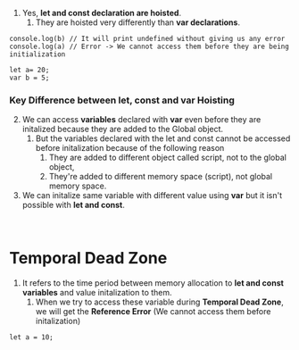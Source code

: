 1. Yes, **let and const declaration are hoisted**.
   1. They are hoisted very differently than **var declarations**.

```
console.log(b) // It will print undefined without giving us any error
console.log(a) // Error -> We cannot access them before they are being initialization

let a= 20;
var b = 5;
```

### Key Difference between let, const and var Hoisting
2. We can access **variables** declared with **var** even before they are initalized because they are added to the Global object. 
    1. But the variables declared with the let and const cannot be accessed before initalization because of the following reason
       1. They are added to different object called script, not to the global object,
       2. They're added to different memory space (script), not global memory space.
 3. We can initalize same variable with different value using **var** but it isn't possible with **let and const**.


<br>

# Temporal Dead Zone

1. It refers to the time period between memory allocation to **let and const variables** and value initalization to them.
   1. When we try to access these variable during **Temporal Dead Zone**, we will get the **Reference Error** (We cannot access them before initalization)
```
let a = 10;

```
